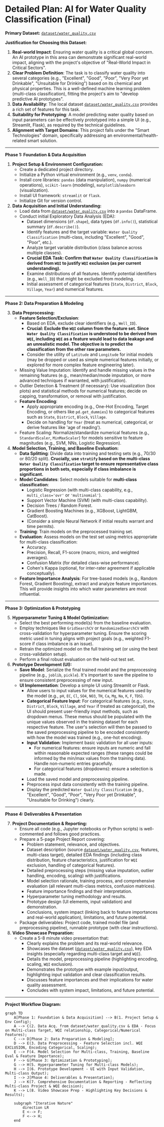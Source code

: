 # Detailed Plan: AI for Water Quality Classification (Final)

**Primary Dataset:** [`dataset/water_quality.csv`](dataset/water_quality.csv)

**Justification for Choosing this Dataset:**

1.  **Real-world Impact**: Ensuring water quality is a critical global concern. An AI prototype in this area can demonstrate significant real-world impact, aligning with the project's objective of "Real-World Impact in Critical Sectors".
2.  **Clear Problem Definition**: The task is to classify water quality into several categories (e.g., "Excellent", "Good", "Poor", "Very Poor yet Drinkable", "Unsuitable for Drinking") based on its chemical and physical properties. This is a well-defined machine learning problem (multi-class classification), fitting the project's aim to "develop predictive AI prototypes".
3.  **Data Availability**: The local dataset [`dataset/water_quality.csv`](dataset/water_quality.csv) provides a rich set of features for this task.
4.  **Suitability for Prototyping**: A model predicting water quality based on input parameters can be effectively prototyped into a simple UI (e.g., Streamlit, Flask), as required by the technical guidelines.
5.  **Alignment with Target Domains**: This project falls under the "Smart Technologies" domain, specifically addressing an environmental/health-related smart solution.

---

**Phase 1: Foundation & Data Acquisition**

1.  **Project Setup & Environment Configuration:**
    *   Create a dedicated project directory.
    *   Initialize a Python virtual environment (e.g., `venv`, `conda`).
    *   Install core libraries: `pandas` (data manipulation), `numpy` (numerical operations), `scikit-learn` (modeling), `matplotlib`/`seaborn` (visualization).
    *   Install UI framework: `streamlit` or `flask`.
    *   Initialize Git for version control.
2.  **Data Acquisition and Initial Understanding:**
    *   Load data from [`dataset/water_quality.csv`](dataset/water_quality.csv) into a `pandas` DataFrame.
    *   Conduct initial Exploratory Data Analysis (EDA):
        *   Dataset dimensions (`df.shape`), data types (`df.info()`), statistical summary (`df.describe()`).
        *   Identify features and the target variable: `Water Quality Classification` (multi-class, including "Excellent", "Good", "Poor", etc.).
        *   Analyze target variable distribution (class balance across multiple classes).
        *   **Crucial EDA Task: Confirm that `Water Quality Classification` is derived from `WQI` to justify `WQI` exclusion (as per current understanding).**
        *   Examine distributions of all features. Identify potential identifiers (e.g., `Well_ID`) that might be excluded from modeling.
        *   Initial assessment of categorical features (`State`, `District`, `Block`, `Village`, `Year`) and numerical features.

---

**Phase 2: Data Preparation & Modeling**

3.  **Data Preprocessing:**
    *   **Feature Selection/Exclusion**:
        *   Based on EDA, exclude clear identifiers (e.g., `Well_ID`).
        *   **Crucial: Exclude the `WQI` column from the feature set. Since `Water Quality Classification` is understood to be derived from `WQI`, including `WQI` as a feature would lead to data leakage and an unrealistic model. The objective is to predict the classification from the other raw parameters.**
        *   Consider the utility of `Latitude` and `Longitude` for initial models (may be dropped or used as simple numerical features initially, or explored for more complex feature engineering later).
    *   Missing Value Imputation: Identify and handle missing values in the remaining features (e.g., mean/median/mode imputation, or more advanced techniques if warranted, with justification).
    *   Outlier Detection & Treatment (if necessary): Use visualization (box plots) and statistical methods for numerical features; decide on capping, transformation, or removal with justification.
    *   **Feature Encoding**:
        *   Apply appropriate encoding (e.g., One-Hot Encoding, Target Encoding, or others like `pd.get_dummies`) to categorical features such as `State`, `District`, `Block`, `Village`.
        *   Decide on handling for `Year` (treat as numerical, categorical, or derive features like 'age of reading').
    *   Feature Scaling: Normalize/standardize numerical features (e.g., `StandardScaler`, `MinMaxScaler`) for models sensitive to feature magnitudes (e.g., SVM, NNs, Logistic Regression).
4.  **Model Selection, Training, and Baseline Evaluation:**
    *   **Data Splitting**: Divide data into training and testing sets (e.g., 70/30 or 80/20 split). **Crucially, use `stratify` based on the multi-class `Water Quality Classification` target to ensure representative class proportions in both sets, especially if class imbalance is significant.**
    *   **Model Candidates**: Select models suitable for **multi-class classification**:
        *   Logistic Regression (with multi-class capability, e.g., `multi_class='ovr'` or `'multinomial'`).
        *   Support Vector Machine (SVM) (with multi-class capability).
        *   Decision Trees / Random Forest.
        *   Gradient Boosting Machines (e.g., XGBoost, LightGBM, CatBoost).
        *   (Consider a simple Neural Network if initial results warrant and time permits).
    *   **Training**: Train models on the preprocessed training set.
    *   **Evaluation**: Assess models on the test set using metrics appropriate for multi-class classification:
        *   Accuracy.
        *   Precision, Recall, F1-score (macro, micro, and weighted averages).
        *   Confusion Matrix (for detailed class-wise performance).
        *   Cohen's Kappa (optional, for inter-rater agreement if applicable conceptually).
    *   **Feature Importance Analysis**: For tree-based models (e.g., Random Forest, Gradient Boosting), extract and analyze feature importances. This will provide insights into which water parameters are most influential.

---

**Phase 3: Optimization & Prototyping**

5.  **Hyperparameter Tuning & Model Optimization:**
    *   Select the best performing model(s) from the baseline evaluation.
    *   Employ techniques like `GridSearchCV` or `RandomizedSearchCV` with cross-validation for hyperparameter tuning. Ensure the scoring metric used in tuning aligns with project goals (e.g., weighted F1-score if class imbalance is an issue).
    *   Retrain the optimized model on the full training set (or using the best cross-validation setup).
    *   Perform a final robust evaluation on the held-out test set.
6.  **Prototype Development (UI):**
    *   **Save Model**: Serialize the final trained model and the preprocessing pipeline (e.g., `joblib`, `pickle`). It's important to save the pipeline to ensure consistent preprocessing of new input.
    *   **UI Implementation**: Develop a simple UI using Streamlit or Flask.
        *   Allow users to input values for the numerical features used by the model (e.g., `pH`, `EC`, `Cl`, `SO4`, `NO3`, `TH`, `Ca`, `Mg`, `Na`, `K`, `F`, `TDS`).
        *   **Categorical Feature Input**: For categorical features (e.g., `State`, `District`, `Block`, `Village`, and `Year` if treated as categorical), the UI should present user-friendly input methods, such as dropdown menus. These menus should be populated with the unique values observed in the training dataset for each respective feature. The user's selection will then be passed to the saved preprocessing pipeline to be encoded consistently with how the model was trained (e.g., one-hot encoding).
        *   **Input Validation**: Implement basic validation for all user inputs:
            *   For numerical features: ensure inputs are numeric and fall within reasonable expected ranges (these ranges could be informed by the min/max values from the training data). Handle non-numeric entries gracefully.
            *   For categorical features (dropdowns): ensure a selection is made.
        *   Load the saved model and preprocessing pipeline.
        *   Preprocess input data consistently with the training pipeline.
        *   Display the predicted `Water Quality Classification` (e.g., "Excellent", "Good", "Poor", "Very Poor yet Drinkable", "Unsuitable for Drinking") clearly.

---

**Phase 4: Deliverables & Presentation**

7.  **Project Documentation & Reporting:**
    *   Ensure all code (e.g., Jupyter notebooks or Python scripts) is well-commented and follows good practices.
    *   Prepare a 5-page Project Report covering:
        *   Problem statement, relevance, and objectives.
        *   Dataset description (source [`dataset/water_quality.csv`](dataset/water_quality.csv), features, multi-class target), detailed EDA findings (including class distribution, feature characteristics, justification for `WQI` exclusion, handling of categorical features).
        *   Detailed preprocessing steps (missing value imputation, outlier handling, encoding, scaling) with justifications.
        *   Model selection rationale, training process, and comprehensive evaluation (all relevant multi-class metrics, confusion matrices).
        *   Feature importance findings and their interpretation.
        *   Hyperparameter tuning methodology and results.
        *   Prototype design (UI elements, input validation) and demonstration.
        *   Conclusions, system impact (linking back to feature importances and real-world application), limitations, and future potential.
    *   Package deliverables: Project code, trained model file (and preprocessing pipeline), runnable prototype (with clear instructions).
8.  **Video Showcase Preparation:**
    *   Create a 5-8 minute video presentation that:
        *   Clearly explains the problem and its real-world relevance.
        *   Showcases the dataset ([`dataset/water_quality.csv`](dataset/water_quality.csv)), key EDA insights (especially regarding multi-class target and `WQI`).
        *   Details the model, preprocessing pipeline (highlighting encoding, scaling, `WQI` exclusion).
        *   Demonstrates the prototype with example input/output, highlighting input validation and clear classification results.
        *   Discusses feature importances and their implications for water quality assessment.
        *   Concludes with system impact, limitations, and future potential.

---

**Project Workflow Diagram:**

```mermaid
graph TD
    A[Phase 1: Foundation & Data Acquisition] --> B(1. Project Setup & Env Config);
    A --> C(2. Data Acq. from dataset/water_quality.csv & EDA - Focus on Multi-class Target, WQI relationship, Categorical/Numerical Features);
    C --> D[Phase 2: Data Preparation & Modeling];
    D --> E(3. Data Preprocessing - Feature Selection incl. WQI EXCLUSION, Encoding Categorical, Scaling);
    E --> F(4. Model Selection for Multi-class, Training, Baseline Eval & Feature Importance);
    F --> G[Phase 3: Optimization & Prototyping];
    G --> H(5. Hyperparameter Tuning for Multi-class Models);
    H --> I(6. Prototype Development - UI with Input Validation, Multi-class Output);
    I --> J[Phase 4: Deliverables & Presentation];
    J --> K(7. Comprehensive Documentation & Reporting - Reflecting Multi-class Project & WQI decision);
    K --> L(8. Video Showcase Prep - Highlighting Key Decisions & Results);

    subgraph "Iterative Nature"
        direction LR
        E <--> F;
        F <--> H;
    end